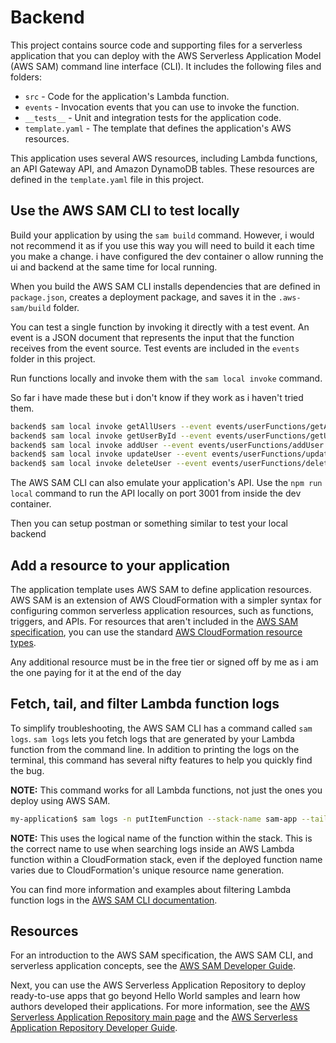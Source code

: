# Backend

This project contains source code and supporting files for a serverless application that you can deploy with the AWS Serverless Application Model (AWS SAM) command line interface (CLI). It includes the following files and folders:

- `src` - Code for the application's Lambda function.
- `events` - Invocation events that you can use to invoke the function.
- `__tests__` - Unit and integration tests for the application code.
- `template.yaml` - The template that defines the application's AWS resources.

This application uses several AWS resources, including Lambda functions, an API Gateway API, and Amazon DynamoDB tables. These resources are defined in the `template.yaml` file in this project.

## Use the AWS SAM CLI to test locally

Build your application by using the `sam build` command. However, i would not recommend it as if you use this way you will need to build it each time you make a change. i have configured the dev container o allow running the ui and backend at the same time for local running.

When you build the AWS SAM CLI installs dependencies that are defined in `package.json`, creates a deployment package, and saves it in the `.aws-sam/build` folder.

You can test a single function by invoking it directly with a test event. An event is a JSON document that represents the input that the function receives from the event source. Test events are included in the `events` folder in this project.

Run functions locally and invoke them with the `sam local invoke` command.

So far i have made these but i don't know if they work as i haven't tried them.

```bash
backend$ sam local invoke getAllUsers --event events/userFunctions/getAllUsers.json
backend$ sam local invoke getUserById --event events/userFunctions/getUserById.json
backend$ sam local invoke addUser --event events/userFunctions/addUser.json
backend$ sam local invoke updateUser --event events/userFunctions/updateUser.json
backend$ sam local invoke deleteUser --event events/userFunctions/deleteUser.json
```

The AWS SAM CLI can also emulate your application's API. Use the `npm run local` command to run the API locally on port 3001 from inside the dev container.

Then you can setup postman or something similar to test your local backend

## Add a resource to your application

The application template uses AWS SAM to define application resources. AWS SAM is an extension of AWS CloudFormation with a simpler syntax for configuring common serverless application resources, such as functions, triggers, and APIs. For resources that aren't included in the [AWS SAM specification](https://github.com/awslabs/serverless-application-model/blob/master/versions/2016-10-31.md), you can use the standard [AWS CloudFormation resource types](https://docs.aws.amazon.com/AWSCloudFormation/latest/UserGuide/aws-template-resource-type-ref.html).

Any additional resource must be in the free tier or signed off by me as i am the one paying for it at the end of the day

## Fetch, tail, and filter Lambda function logs

To simplify troubleshooting, the AWS SAM CLI has a command called `sam logs`. `sam logs` lets you fetch logs that are generated by your Lambda function from the command line. In addition to printing the logs on the terminal, this command has several nifty features to help you quickly find the bug.

**NOTE:** This command works for all Lambda functions, not just the ones you deploy using AWS SAM.

```bash
my-application$ sam logs -n putItemFunction --stack-name sam-app --tail
```

**NOTE:** This uses the logical name of the function within the stack. This is the correct name to use when searching logs inside an AWS Lambda function within a CloudFormation stack, even if the deployed function name varies due to CloudFormation's unique resource name generation.

You can find more information and examples about filtering Lambda function logs in the [AWS SAM CLI documentation](https://docs.aws.amazon.com/serverless-application-model/latest/developerguide/serverless-sam-cli-logging.html).

## Resources

For an introduction to the AWS SAM specification, the AWS SAM CLI, and serverless application concepts, see the [AWS SAM Developer Guide](https://docs.aws.amazon.com/serverless-application-model/latest/developerguide/what-is-sam.html).

Next, you can use the AWS Serverless Application Repository to deploy ready-to-use apps that go beyond Hello World samples and learn how authors developed their applications. For more information, see the [AWS Serverless Application Repository main page](https://aws.amazon.com/serverless/serverlessrepo/) and the [AWS Serverless Application Repository Developer Guide](https://docs.aws.amazon.com/serverlessrepo/latest/devguide/what-is-serverlessrepo.html).
